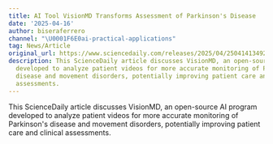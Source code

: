```yaml
---
title: AI Tool VisionMD Transforms Assessment of Parkinson's Disease
date: '2025-04-16'
author: biseraferrero
channel: "\U0001F6E0ai-practical-applications"
tag: News/Article
original_url: https://www.sciencedaily.com/releases/2025/04/250414134922.htm
description: This ScienceDaily article discusses VisionMD, an open-source AI program
  developed to analyze patient videos for more accurate monitoring of Parkinson's
  disease and movement disorders, potentially improving patient care and clinical
  assessments.
---
```


This ScienceDaily article discusses VisionMD, an open-source AI program developed to analyze patient videos for more accurate monitoring of Parkinson's disease and movement disorders, potentially improving patient care and clinical assessments.